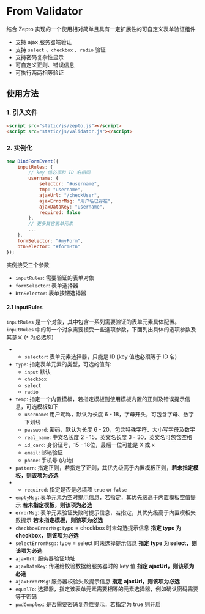 # From Validator
结合 Zepto 实现的一个使用相对简单且具有一定扩展性的可自定义表单验证组件

- 支持 ajax 服务器端验证
- 支持 `select` 、`checkbox` 、`radio` 验证
- 支持密码复杂性显示
- 可自定义正则、错误信息
- 可执行两两相等验证

## 使用方法

### 1. 引入文件

```html
<script src="static/js/zepto.js"></script>
<script src="static/js/validator.js"></script>
```

### 2. 实例化

```javascript
new BindFormEvent({
    inputRules: {
        // key 值必须和 ID 名相同
        username: {
            selector: "#username",
            tmp: "username",
            ajaxUrl: "/checkUser",
            ajaxErrorMsg: "用户名已存在",
            ajaxDataKey: "username",
            required: false
        },
        // 更多其它表单元素
        ...
    },
    formSelector: "#myForm",
    btnSelector: "#formBtn"
});
```

实例接受三个参数
- `inputRules`: 需要验证的表单对象
- `formSelector`: 表单选择器
- `btnSelector`: 表单按钮选择器


#### 2.1 inputRules

`inputRules` 是一个对象，其中包含一系列需要验证的表单元素具体配置。
`inputRules` 中的每一个对象需要接受一些选项参数，下面列出具体的选项参数及其意义
(`*` 为必选项)

- * `selector`: 表单元素选择器，只能是 ID (key 值也必须等于 ID 名)
- `type`: 指定表单元素的类型，可选的值有:
  - `input` 默认
  - `checkbox`
  - `select`
  - `radio`
- `temp`: 指定一个内置模板，若指定模板则使用模板内置的正则及错误提示信息，可选模板如下
  - `username`: 用户昵称，默认为长度 6 - 18，字母开头，可包含字母、数字下划线
  - `password`: 密码，默认为长度 6 - 20，包含特殊字符、大小写字母及数字
  - `real_name`: 中文名长度 2 - 15，英文名长度 3 - 30，英文名可包含空格
  - `id_card`: 身份证号，15 - 18位，最后一位可能是 X 或 x
  - `email`: 邮箱验证
  - `phone`: 手机号 (内地)
- `pattern`: 指定正则，若指定了正则，其优先级高于内置模板正则，**若未指定模板，则该项为必选**
- * `required`: 指定是否是必填项 `true` or `false`
- `emptyMsg`: 表单元素为空时提示信息，若指定，其优先级高于内置模板空值提示 **若未指定模板，则该项为必选**
- `errorMsg`: 表单元素验证失败时提示信息，若指定，其优先级高于内置模板失败提示 **若未指定模板，则该项为必选**
- `checkboxErrorMsg`: type = checkbox 时未勾选提示信息 **指定 type 为 checkbox，则该项为必选**
- `selectErrorMsg:`: type = select 时未选择提示信息 **指定 type 为 select，则该项为必选** 
- `ajaxUrl`: 服务器验证地址
- `ajaxDataKey`: 传递给校验数据给服务器时的 key 值 **指定 ajaxUrl，则该项为必选**
- `ajaxErrorMsg`: 服务器校验失败提示信息 **指定 ajaxUrl，则该项为必选**
- `equalTo`: 选择器，指定该表单元素需要相等的元素选择器，例如确认密码需要等于密码
- `pwdComplex`: 是否需要密码复杂性提示，若指定为 true 则开启





